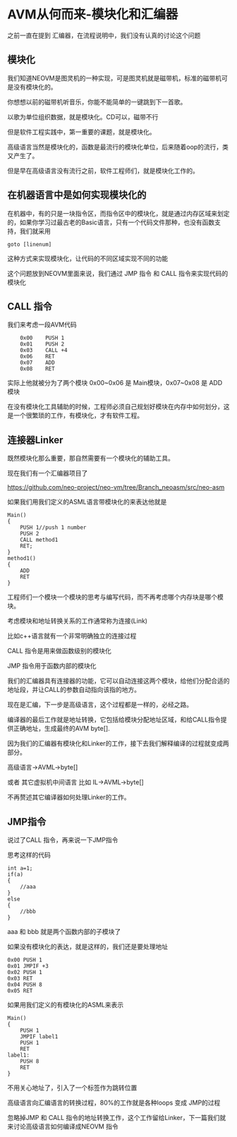 # AVM从何而来-模块化和汇编器

之前一直在提到 汇编器，在流程说明中，我们没有认真的讨论这个问题

## 模块化

我们知道NEOVM是图灵机的一种实现，可是图灵机就是磁带机，标准的磁带机可是没有模块化的。

你想想以前的磁带机听音乐，你能不能简单的一键跳到下一首歌。

以歌为单位组织数据，就是模块化。CD可以，磁带不行

但是软件工程实践中，第一重要的课题，就是模块化。

高级语言当然是模块化的，函数是最流行的模块化单位，后来随着oop的流行，类又产生了。

但是早在高级语言没有流行之前，软件工程师们，就是模块化工作的。

## 在机器语言中是如何实现模块化的

在机器中，有的只是一块指令区，而指令区中的模块化，就是通过内存区域来划定的，如果你学习过最古老的Basic语言，只有一个代码文件那种，也没有函数支持，我们就采用 



```
goto [linenum]
```

这种方式来实现模块化，让代码的不同区域实现不同的功能

这个问题放到NEOVM里面来说，我们通过 JMP 指令 和 CALL 指令来实现代码的模块化


## CALL 指令

我们来考虑一段AVM代码
```
    0x00    PUSH 1
    0x01    PUSH 2
    0x03    CALL +4
    0x06    RET
    0x07    ADD
    0x08    RET
```
实际上他就被分为了两个模块
    0x00~0x06 是 Main模块，0x07~0x08 是 ADD 模块

在没有模块化工具辅助的时候，工程师必须自己规划好模块在内存中如何划分，这是一个很繁琐的工作，有模块化，才有软件工程。


## 连接器Linker

既然模块化那么重要，那自然需要有一个模块化的辅助工具。

现在我们有一个汇编器项目了

https://github.com/neo-project/neo-vm/tree/Branch_neoasm/src/neo-asm

如果我们用我们定义的ASML语言带模块化的来表达他就是

```
Main()
{
    PUSH 1//push 1 number
    PUSH 2
    CALL method1
    RET;
}
method1()
{
    ADD
    RET
}
```

工程师们一个模块一个模块的思考与编写代码，而不再考虑哪个内存块是哪个模块。

考虑模块和地址转换关系的工作通常称为连接(Link)

比如c++语言就有一个非常明确独立的连接过程

CALL 指令是用来做函数级别的模块化

JMP 指令用于函数内部的模块化


我们的汇编器具有连接器的功能，它可以自动连接这两个模块，给他们分配合适的地址段，并让CALL的参数自动指向该指的地方。


现在是汇编，下一步是高级语言，这个过程都是一样的，必经之路。

编译器的最后工作就是地址转换，它包括给模块分配地址区域，和给CALL指令提供正确地址，生成最终的AVM byte[].

因为我们的汇编器有模块化和Linker的工作，接下去我们解释编译的过程就变成两部分。

高级语言->AVML->byte[]

或者 其它虚拟机中间语言 比如 IL->AVML->byte[]

不再赘述其它编译器如何处理Linker的工作。


## JMP指令

说过了CALL 指令，再来说一下JMP指令

思考这样的代码


```
int a=1;
if(a)
{
    //aaa
}
else
{
    //bbb
}

```

aaa 和 bbb 就是两个函数内部的子模块了

如果没有模块化的表达，就是这样的，我们还是要处理地址
```
0x00 PUSH 1
0x01 JMPIF +3
0x02 PUSH 1
0x03 RET
0x04 PUSH 8
0x05 RET
```

如果用我们定义的有模块化的ASML来表示
```
Main()
{
    PUSH 1
    JMPIF label1
    PUSH 1
    RET
label1:
    PUSH 8
    RET    
}
```

不用关心地址了，引入了一个标签作为跳转位置

高级语言向汇编语言的转换过程，80%的工作就是各种loops 变成 JMP的过程

忽略掉JMP 和 CALL 指令的地址转换工作，这个工作留给Linker，下一篇我们就来讨论高级语言如何编译成NEOVM 指令